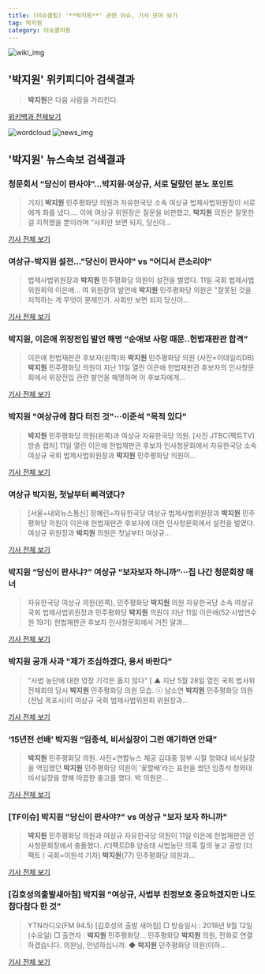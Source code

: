 ```yaml
---
title: (이슈클립) '**박지원**' 관련 이슈, 기사 모아 보기
tag: 박지원
category: 이슈클리핑
---
```

![wiki_img](https://user-images.githubusercontent.com/42597476/44503234-41136a80-a6d0-11e8-9071-6fc6418eafe4.png)
## **'**박지원**'** 위키피디아 검색결과
>**박지원**은 다음 사람을 가리킨다.

<a href="https://ko.wikipedia.org/wiki/박지원" target="_blank">위키백과 전체보기</a>

![wordcloud](https://s3.ap-northeast-2.amazonaws.com/lyrics101-wordcloud/2018-09-12-1536721538.png)
![news_img](https://user-images.githubusercontent.com/42597476/44507050-1206f400-a6e4-11e8-8d98-7ffbfebb353f.png)
## **'**박지원**'** 뉴스속보 검색결과
### 청문회서 “당신이 판사야”...**박지원**·여상규, 서로 달랐던 분노 포인트

>기자] **박지원** 민주평화당 의원과 자유한국당 소속 여상규 법제사법위원장이 서로에게 화를 냈다.... 이에 여상규 위원장은 질문을 비판했고, **박지원** 의원은 잘못한 걸 지적했을 뿐이라며 “사회만 보면 되지, 당신이...

<a href="http://biz.heraldcorp.com/culture/view.php?ud=201809120943584133357_1" target="_blank">기사 전체 보기</a>

### 여상규-**박지원** 설전…"당신이 판사야" vs "어디서 큰소리야"

>법제사법위원장과 **박지원** 민주평화당 의원이 설전을 벌였다. 11일 국회 법제사법위원회의 이은애... 여 위원장의 발언에 **박지원** 민주평화당 의원은 "잘못된 것을 지적하는 게 무엇이 문제인가. 사회만 보면 되지 당신이...

<a href="http://view.asiae.co.kr/news/view.htm?idxno=2018091207072463723" target="_blank">기사 전체 보기</a>

### **박지원**, 이은애 위장전입 발언 해명 “순애보 사랑 때문..헌법재판관 합격”

>이은애 헌법재판관 후보자(왼쪽)와 **박지원** 민주평화당 의원 (사진=이데일리DB) **박지원** 민주평화당 의원이 지난 11일 열린 이은애 헌법재판관 후보자의 인사청문회에서 위장전입 관련 발언을 해명하며 이 후보자에게...

<a href="http://www.edaily.co.kr/news/newspath.asp?newsid=01492406619339464" target="_blank">기사 전체 보기</a>

### **박지원** "여상규에 참다 터진 것"···이준석 "목적 있다"

>**박지원** 민주평화당 의원(왼쪽)과 여상규 자유한국당 의원. [사진 JTBC(팩트TV) 방송 캡처] 11일 열린 이은애 헌법재판관 후보자 인사청문회에서 자유한국당 소속 여상규 국회 법제사법위원장과 **박지원** 민주평화당 의원이...

<a href="http://news.joins.com/article/olink/22555463" target="_blank">기사 전체 보기</a>

### 여상규 **박지원**, 첫날부터 삐걱댔다?

>[서울=내외뉴스통신] 장혜린=자유한국당 여상규 법제사법위원장과 **박지원** 민주평화당 의원이 이은애 헌법재판관 후보자에 대한 인사청문회에서 설전을 벌였다. 여상규 위원장과 **박지원** 의원은 첫날부터 여상규...

<a href="http://www.nbnnews.co.kr/news/articleView.html?idxno=176831" target="_blank">기사 전체 보기</a>

### **박지원** “당신이 판사냐?” 여상규 “보자보자 하니까”···집 나간 청문회장 매너

>자유한국당 여상규 의원(왼쪽), 민주평화당 **박지원** 의원 자유한국당 소속 여상규 국회 법제사법위원장과 민주평화당 **박지원** 의원이 지난 11일 이은애(52·사법연수원 19기) 헌법재판관 후보자 인사청문회에서 거친 말과...

<a href="http://news.khan.co.kr/kh_news/khan_art_view.html?artid=201809121026001&code=910100" target="_blank">기사 전체 보기</a>

### **박지원** 공개 사과 "제가 조심하겠다, 용서 바란다"

>"사법 농단에 대한 영장 기각은 옳지 않다" [ ▲  지난 5월 28일 열린 국회 법사위 전체회의 당시 **박지원** 민주평화당 의원 모습. ⓒ 남소연 **박지원** 민주평화당 의원(전남 목포시)이 여상규 국회 법제사법위원회 위원장과...

<a href="http://www.ohmynews.com/NWS_Web/View/at_pg.aspx?CNTN_CD=A0002471549&CMPT_CD=P0010&utm_source=naver&utm_medium=newsearch&utm_campaign=naver_news" target="_blank">기사 전체 보기</a>

### ‘15년전 선배’ **박지원** “임종석, 비서실장이 그런 얘기하면 안돼”

>**박지원** 민주평화당 의원. 사진=연합뉴스 제공 김대중 정부 시절 청와대 비서실장을 역임했던 **박지원** 민주평화당 의원이 ‘꽃할배’라는 표현을 썼던 임종석 청와대 비서실장을 향해 따끔한 충고를 했다. 박 의원은...

<a href="http://www.newsway.co.kr/news/view?tp=1&ud=2018091211031512302" target="_blank">기사 전체 보기</a>

### [TF이슈] **박지원** "당신이 판사야?" vs 여상규 "보자 보자 하니까"

>**박지원** 민주평화당 의원과 여상규 자유한국당 의원이 11일 이은애 헌법재판관 인사청문회장에서 충돌했다. /더팩트DB 양승태 사법농단 의혹 질의 놓고 공방 [더팩트ㅣ국회=이원석 기자] **박지원**(77) 민주평화당 의원과...

<a href="http://news.tf.co.kr/read/ptoday/1732866.htm" target="_blank">기사 전체 보기</a>

### [김호성의출발새아침] **박지원** "여상규, 사법부 친정보호 중요하겠지만 나도 참다참다 한 것"

>YTN라디오(FM 94.5) [김호성의 출발 새아침] □ 방송일시 : 2018년 9월 12일 (수요일) □ 출연자 : **박지원** 민주평화당... 민주평화당 **박지원** 의원, 전화로 연결하겠습니다. 의원님, 안녕하십니까. ◆ **박지원** 민주평화당 의원(이하...

<a href="http://www.ytn.co.kr/_ln/0101_201809120851555398" target="_blank">기사 전체 보기</a>


